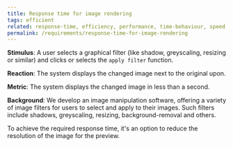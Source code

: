 ```yaml
---
title: Response time for image rendering
tags: efficient
related: response-time, efficiency, performance, time-behaviour, speed, responsiveness
permalink: /requirements/response-time-for-image-rendering
---
```


<div class="quality-requirement" markdown="1">

**Stimulus**: A user selects a graphical filter (like shadow, greyscaling, resizing or similar) and clicks or selects the `apply filter` function. 

**Reaction**: The system displays the changed image next to the original upon.

**Metric**: The system displays the changed image in less than a second.

**Background**: We develop an image manipulation software, offering a variety of image filters for users to select and apply to their images. Such filters include shadows, greyscaling, resizing, background-removal and others.

To achieve the required response time, it's an option to reduce the resolution of the image for the preview.
</div><br>


